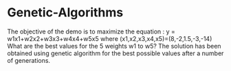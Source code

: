 # Genetic-Algorithms

The objective of the demo is to maximize the equation :  y = w1x1+w2x2+w3x3+w4x4+w5x5
    where (x1,x2,x3,x4,x5)=(8,-2,1.5,-3,-14)
    What are the best values for the 5 weights w1 to w5?
    The solution has been obtained using genetic algorithm for the best possible values after a number of generations.
